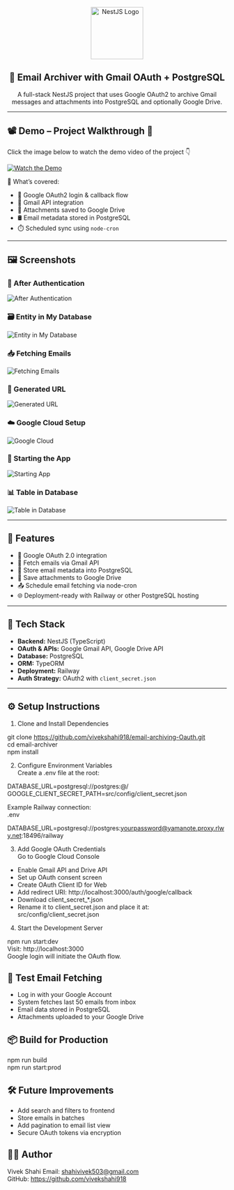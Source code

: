 <p align="center">
  <a href="https://nestjs.com/" target="blank">
    <img src="https://nestjs.com/img/logo-small.svg" width="120" alt="NestJS Logo" />
  </a>
</p>

<h2 align="center">📧 Email Archiver with Gmail OAuth + PostgreSQL</h2>

<p align="center">
  A full-stack NestJS project that uses Google OAuth2 to archive Gmail messages and attachments into PostgreSQL and optionally Google Drive.
</p>

---

## 📽️ Demo – Project Walkthrough 🎯

Click the image below to watch the demo video of the project 👇

[![Watch the Demo](https://i.imgur.com/6RMhx.gif)](https://drive.google.com/file/d/1zG5rOLJkcttHIpLLkqUHBIIlgOSG1TTc/view?usp=sharing)

🎥 What’s covered:
- 🔐 Google OAuth2 login & callback flow
- 📩 Gmail API integration
- 📎 Attachments saved to Google Drive
- 🛢️ Email metadata stored in PostgreSQL
- ⏱️ Scheduled sync using `node-cron`

---

## 🖼️ Screenshots

### 🔐 After Authentication
![After Authentication](screenshots/after-authentication.png)

### 🗃️ Entity in My Database
![Entity in My Database](screenshots/entity-in-db.png)

### 📥 Fetching Emails
![Fetching Emails](screenshots/fetching-emails.png)

### 🔗 Generated URL
![Generated URL](screenshots/generated-url.png)

### ☁️ Google Cloud Setup
![Google Cloud](screenshots/google-cloud.png)

### 🚀 Starting the App
![Starting App](screenshots/starting-app.png)

### 📊 Table in Database
![Table in Database](screenshots/table-in-database.png)

---

## 📌 Features

- 🔐 Google OAuth 2.0 integration
- 📩 Fetch emails via Gmail API
- 💾 Store email metadata into PostgreSQL
- 📎 Save attachments to Google Drive
- 📤 Schedule email fetching via node-cron
- 🌐 Deployment-ready with Railway or other PostgreSQL hosting

---

## 🚀 Tech Stack

- **Backend:** NestJS (TypeScript)
- **OAuth & APIs:** Google Gmail API, Google Drive API
- **Database:** PostgreSQL
- **ORM:** TypeORM
- **Deployment:** Railway
- **Auth Strategy:** OAuth2 with `client_secret.json`

---


## ⚙️ Setup Instructions

1. Clone and Install Dependencies

git clone https://github.com/vivekshahi918/email-archiving-Oauth.git  
cd email-archiver  
npm install

2. Configure Environment Variables  
Create a .env file at the root:

DATABASE_URL=postgresql://postgres:@/  
GOOGLE_CLIENT_SECRET_PATH=src/config/client_secret.json  

Example Railway connection:  
.env

DATABASE_URL=postgresql://postgres:yourpassword@yamanote.proxy.rlwy.net:18496/railway

3. Add Google OAuth Credentials  
Go to Google Cloud Console

- Enable Gmail API and Drive API  
- Set up OAuth consent screen  
- Create OAuth Client ID for Web  
- Add redirect URI: http://localhost:3000/auth/google/callback  
- Download client_secret_*.json  
- Rename it to client_secret.json and place it at:  
  src/config/client_secret.json

4. Start the Development Server

npm run start:dev  
Visit: http://localhost:3000  
Google login will initiate the OAuth flow.

## 🧪 Test Email Fetching

- Log in with your Google Account  
- System fetches last 50 emails from inbox  
- Email data stored in PostgreSQL  
- Attachments uploaded to your Google Drive

## 📦 Build for Production

npm run build  
npm run start:prod

## 🛠️ Future Improvements

- Add search and filters to frontend  
- Store emails in batches  
- Add pagination to email list view  
- Secure OAuth tokens via encryption

## 👨‍💻 Author

Vivek Shahi
Email: shahivivek503@gmail.com  
GitHub: https://github.com/vivekshahi918

